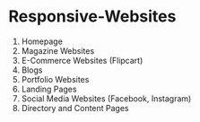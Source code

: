 # Responsive-Websites

1. Homepage
2. Magazine Websites
3. E-Commerce Websites (Flipcart)
4. Blogs
5. Portfolio Websites
6. Landing Pages
7. Social Media Websites (Facebook, Instagram)
8. Directory and Content Pages